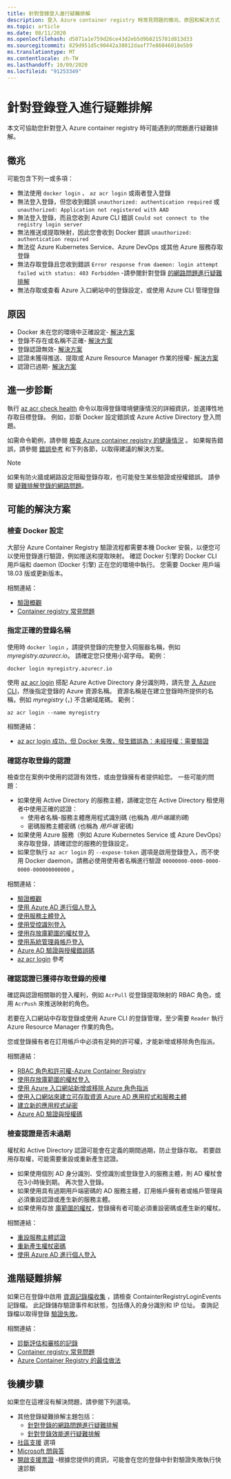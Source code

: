 ```yaml
---
title: 針對登錄登入進行疑難排解
description: 登入 Azure container registry 時常見問題的徵兆、原因和解決方式
ms.topic: article
ms.date: 08/11/2020
ms.openlocfilehash: d5071a1e759d26ce43d2eb5d9b8215781d813d33
ms.sourcegitcommit: 829d951d5c90442a38012daaf77e86046018e5b9
ms.translationtype: MT
ms.contentlocale: zh-TW
ms.lasthandoff: 10/09/2020
ms.locfileid: "91253349"
---
```

# <a name="troubleshoot-registry-login"></a>針對登錄登入進行疑難排解

本文可協助您針對登入 Azure container registry 時可能遇到的問題進行疑難排解。 

## <a name="symptoms"></a>徵兆

可能包含下列一或多項：

* 無法使用 `docker login` 、 `az acr login` 或兩者登入登錄
* 無法登入登錄，但您收到錯誤 `unauthorized: authentication required` 或 `unauthorized: Application not registered with AAD`
* 無法登入登錄，而且您收到 Azure CLI 錯誤 `Could not connect to the registry login server`
* 無法推送或提取映射，因此您會收到 Docker 錯誤 `unauthorized: authentication required`
* 無法從 Azure Kubernetes Service、Azure DevOps 或其他 Azure 服務存取登錄
* 無法存取登錄且您收到錯誤 `Error response from daemon: login attempt failed with status: 403 Forbidden` -請參閱針對登錄 [的網路問題進行疑難排解](container-registry-troubleshoot-access.md)
* 無法存取或查看 Azure 入口網站中的登錄設定，或使用 Azure CLI 管理登錄

## <a name="causes"></a>原因

* Docker 未在您的環境中正確設定- [解決方案](#check-docker-configuration)
* 登錄不存在或名稱不正確- [解決方案](#specify-correct-registry-name)
* 登錄認證無效- [解決方案](#confirm-credentials-to-access-registry)
* 認證未獲得推送、提取或 Azure Resource Manager 作業的授權- [解決方案](#confirm-credentials-are-authorized-to-access-registry)
* 認證已過期- [解決方案](#check-that-credentials-arent-expired)

## <a name="further-diagnosis"></a>進一步診斷 

執行 [az acr check health](/cli/azure/acr#az-acr-check-health) 命令以取得登錄環境健康情況的詳細資訊，並選擇性地存取目標登錄。 例如，診斷 Docker 設定錯誤或 Azure Active Directory 登入問題。 

如需命令範例，請參閱 [檢查 Azure container registry 的健康情況](container-registry-check-health.md) 。 如果報告錯誤，請參閱 [錯誤參考](container-registry-health-error-reference.md) 和下列各節，以取得建議的解決方案。

> [!NOTE]
> 如果有防火牆或網路設定阻礙登錄存取，也可能發生某些驗證或授權錯誤。 請參閱 [疑難排解登錄的網路問題](container-registry-troubleshoot-access.md)。

## <a name="potential-solutions"></a>可能的解決方案

### <a name="check-docker-configuration"></a>檢查 Docker 設定

大部分 Azure Container Registry 驗證流程都需要本機 Docker 安裝，以便您可以使用登錄進行驗證，例如推送和提取映射。 確認 Docker 引擎的 Docker CLI 用戶端和 daemon (Docker 引擎) 正在您的環境中執行。 您需要 Docker 用戶端18.03 版或更新版本。

相關連結：

* [驗證概觀](container-registry-authentication.md#authentication-options)
* [Container registry 常見問題](container-registry-faq.md)

### <a name="specify-correct-registry-name"></a>指定正確的登錄名稱

使用時 `docker login` ，請提供登錄的完整登入伺服器名稱，例如 *myregistry.azurecr.io*。 請確定您只使用小寫字母。 範例：

```console
docker login myregistry.azurecr.io
```

使用 [az acr login](/cli/azure/acr#az-acr-login) 搭配 Azure Active Directory 身分識別時，請先登 [入 Azure CLI](/cli/azure/authenticate-azure-cli)，然後指定登錄的 Azure 資源名稱。 資源名稱是在建立登錄時所提供的名稱，例如 *myregistry* (，) 不含網域尾碼。 範例：

```azurecli
az acr login --name myregistry
```

相關連結：

* [az acr login 成功，但 Docker 失敗，發生錯誤為：未經授權：需要驗證](container-registry-faq.md#az-acr-login-succeeds-but-docker-fails-with-error-unauthorized-authentication-required )

### <a name="confirm-credentials-to-access-registry"></a>確認存取登錄的認證

檢查您在案例中使用的認證有效性，或由登錄擁有者提供給您。 一些可能的問題：

* 如果使用 Active Directory 的服務主體，請確定您在 Active Directory 租使用者中使用正確的認證：
  * 使用者名稱-服務主體應用程式識別碼 (也稱為 *用戶端識別碼*) 
  * 密碼服務主體密碼 (也稱為 *用戶端* 密碼) 
* 如果使用 Azure 服務（例如 Azure Kubernetes Service 或 Azure DevOps）來存取登錄，請確認您的服務的登錄設定。
* 如果您執行 `az acr login` 的 `--expose-token` 選項是啟用登錄登入，而不使用 Docker daemon，請務必使用使用者名稱進行驗證 `00000000-0000-0000-0000-000000000000` 。

相關連結：

* [驗證概觀](container-registry-authentication.md#authentication-options)
* [使用 Azure AD 進行個人登入](container-registry-authentication.md#individual-login-with-azure-ad)
* [使用服務主體登入](container-registry-auth-service-principal.md)
* [使用受控識別登入](container-registry-authentication-managed-identity.md)
* [使用存放庫範圍的權杖登入](container-registry-repository-scoped-permissions.md)
* [使用系統管理員帳戶登入](container-registry-authentication.md#admin-account)
* [Azure AD 驗證與授權錯誤碼](../active-directory/develop/reference-aadsts-error-codes.md)
* [az acr login](/cli/azure/acr#az-acr-login) 參考

### <a name="confirm-credentials-are-authorized-to-access-registry"></a>確認認證已獲得存取登錄的授權

確認與認證相關聯的登入權利，例如 `AcrPull` 從登錄提取映射的 RBAC 角色，或用 `AcrPush` 來推送映射的角色。 

若要在入口網站中存取登錄或使用 Azure CLI 的登錄管理，至少需要 `Reader` 執行 Azure Resource Manager 作業的角色。

您或登錄擁有者在訂用帳戶中必須有足夠的許可權，才能新增或移除角色指派。

相關連結：

* [RBAC 角色和許可權-Azure Container Registry](container-registry-roles.md)
* [使用存放庫範圍的權杖登入](container-registry-repository-scoped-permissions.md)
* [使用 Azure 入口網站新增或移除 Azure 角色指派](../role-based-access-control/role-assignments-portal.md)
* [使用入口網站來建立可存取資源 Azure AD 應用程式和服務主體](../active-directory/develop/howto-create-service-principal-portal.md)
* [建立新的應用程式祕密](../active-directory/develop/howto-create-service-principal-portal.md#option-2-create-a-new-application-secret)
* [Azure AD 驗證與授權碼](../active-directory/develop/reference-aadsts-error-codes.md)

### <a name="check-that-credentials-arent-expired"></a>檢查認證是否未過期

權杖和 Active Directory 認證可能會在定義的期間過期，防止登錄存取。 若要啟用存取權，可能需要重設或重新產生認證。

* 如果使用個別 AD 身分識別、受控識別或登錄登入的服務主體，則 AD 權杖會在3小時後到期。 再次登入登錄。  
* 如果使用具有過期用戶端密碼的 AD 服務主體，訂用帳戶擁有者或帳戶管理員必須重設認證或產生新的服務主體。
* 如果使用存放 [庫範圍的權杖](container-registry-repository-scoped-permissions.md)，登錄擁有者可能必須重設密碼或產生新的權杖。

相關連結：

* [重設服務主體認證](/cli/azure/ad/sp/credential#az-ad-sp-credential-reset)
* [重新產生權杖密碼](container-registry-repository-scoped-permissions.md#regenerate-token-passwords)
* [使用 Azure AD 進行個人登入](container-registry-authentication.md#individual-login-with-azure-ad)

## <a name="advanced-troubleshooting"></a>進階疑難排解

如果已在登錄中啟用 [資源記錄檔收集](container-registry-diagnostics-audit-logs.md) ，請檢查 ContainterRegistryLoginEvents 記錄檔。 此記錄儲存驗證事件和狀態，包括傳入的身分識別和 IP 位址。 查詢記錄檔以取得登錄 [驗證失敗](container-registry-diagnostics-audit-logs.md#registry-authentication-failures)。 

相關連結：

* [診斷評估和審核的記錄](container-registry-diagnostics-audit-logs.md)
* [Container registry 常見問題](container-registry-faq.md)
* [Azure Container Registry 的最佳做法](container-registry-best-practices.md)

## <a name="next-steps"></a>後續步驟

如果您在這裡沒有解決問題，請參閱下列選項。

* 其他登錄疑難排解主題包括：
  * [針對登錄的網路問題進行疑難排解](container-registry-troubleshoot-access.md)
  * [針對登錄效能進行疑難排解](container-registry-troubleshoot-performance.md)
* [社區支援](https://azure.microsoft.com/support/community/) 選項
* [Microsoft 問與答](https://docs.microsoft.com/answers/products/)
* [開啟支援票證](https://azure.microsoft.com/support/create-ticket/) -根據您提供的資訊，可能會在您的登錄中針對驗證失敗執行快速診斷


